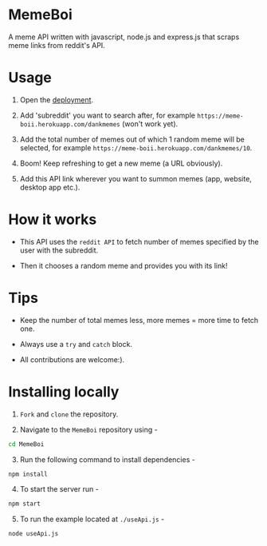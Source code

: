 # MemeBoi

A meme API written with javascript, node.js and express.js that scraps meme links from reddit's API. 

# Usage

1. Open the [deployment](https://meme-boii.herokuapp.com/).

2. Add 'subreddit' you want to search after, for example `https://meme-boii.herokuapp.com/dankmemes` (won't work yet).

3. Add the total number of memes out of which 1 random meme will be selected, for example `https://meme-boii.herokuapp.com/dankmemes/10`.

4. Boom! Keep refreshing to get a new meme (a URL obviously).

5. Add this API link wherever you want to summon memes (app, website, desktop app etc.).

# How it works

- This API uses the `reddit API` to fetch number of memes specified by the user with the subreddit.

- Then it chooses a random meme and provides you with its link!

# Tips

- Keep the number of total memes less, more memes = more time to fetch one.

- Always use a `try` and `catch` block.

- All contributions are welcome:). 

# Installing locally

1. `Fork` and `clone` the repository.

2. Navigate to the `MemeBoi` repository using -
```sh
cd MemeBoi
```
3. Run the following command to install dependencies - 
``` sh
npm install
```
4. To start the server run -
```sh
npm start
```
5. To run the example located at `./useApi.js` -
```sh
node useApi.js
```
